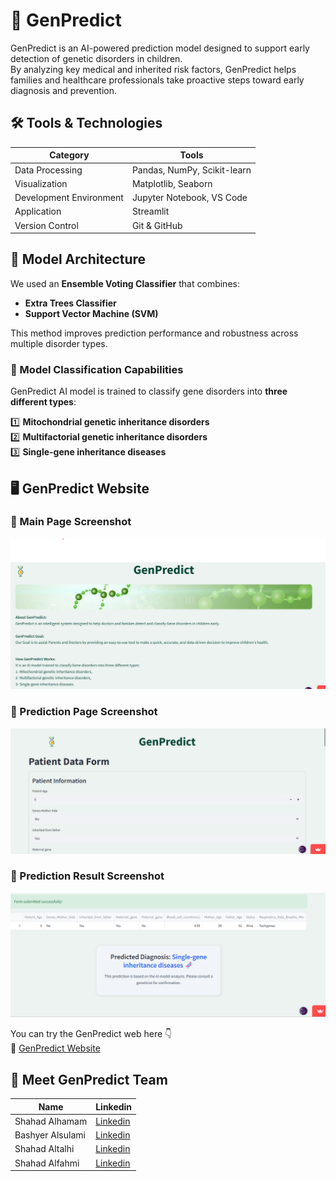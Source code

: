 # 🧬 GenPredict  
GenPredict is an AI-powered prediction model designed to support early detection of genetic disorders in children.  
By analyzing key medical and inherited risk factors, GenPredict helps families and healthcare professionals take proactive steps toward early diagnosis and prevention.


## 🛠️ Tools & Technologies

| Category | Tools |
|---------|------|
| Data Processing | Pandas, NumPy, Scikit-learn |
| Visualization | Matplotlib, Seaborn |
| Development Environment | Jupyter Notebook, VS Code |
| Application | Streamlit |
| Version Control | Git & GitHub |

## 🤖 Model Architecture

We used an **Ensemble Voting Classifier** that combines:
- **Extra Trees Classifier**
- **Support Vector Machine (SVM)**

This method improves prediction performance and robustness across multiple disorder types. 


### 🔬 Model Classification Capabilities
GenPredict AI model is trained to classify gene disorders into **three different types**:

1️⃣ **Mitochondrial genetic inheritance disorders**  
2️⃣ **Multifactorial genetic inheritance disorders**  
3️⃣ **Single-gene inheritance diseases**

## 🖥️ GenPredict Website
### 📸 Main Page Screenshot
![Main](assets/Main_page_GenPredict.png)

### 📸 Prediction Page Screenshot
![Prediction Page](assets/Prediction_Page.png)

### 📸 Prediction Result Screenshot
![Prediction Result](assets/Prediction_Result.png)


You can try the GenPredict web here 👇  
🔗 [GenPredict Website](https://genpredict-website-zbffqzryrhbftp98apk5pb.streamlit.app/)


## 👥 Meet GenPredict Team

| Name              | Linkedin |
|------------------ |---------------------------------------------------------|
| Shahad Alhamam    | [Linkedin](https://www.linkedin.com/in/shahad-alhamam)     |
| Bashyer Alsulami  | [Linkedin](https://www.linkedin.com/in/bashyer-alsulami)   |
| Shahad Altalhi    | [Linkedin](https://www.linkedin.com/in/altalhishahd)       |
| Shahad Alfahmi    | [Linkedin](http://linkedin.com/in/shahad-alfahmi-390729312)|

